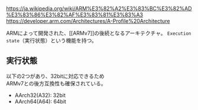 <https://ja.wikipedia.org/wiki/ARM%E3%82%A2%E3%83%BC%E3%82%AD%E3%83%86%E3%82%AF%E3%83%81%E3%83%A3>  
<https://developer.arm.com/Architectures/A-Profile%20Architecture>

ARMによって開発された、[[ARMv7]]の後続となるアーキテクチャ。
`Execution state`（実行状態）という機能を持つ。

## 実行状態
以下の2つがあり、32bitに対応できるため  
ARMv7との後方互換性も確保されている。

* AArch32(A32): 32bit
* AArch64(A64): 64bit
